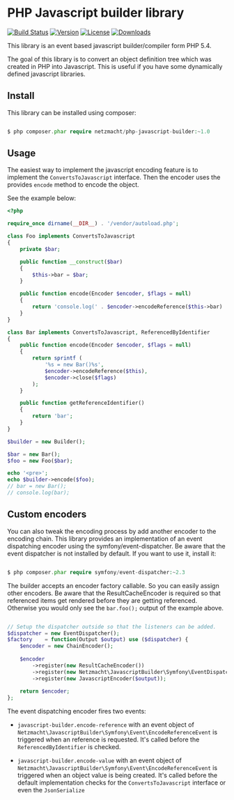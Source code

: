 PHP Javascript builder library
==============================

[![Build Status](http://img.shields.io/travis/netzmacht/php-javascript-builder/master.svg?style=flat-square)](https://travis-ci.org/netzmacht/php-javascript-builder)
[![Version](http://img.shields.io/packagist/v/netzmacht/php-javascript-builder.svg?style=flat-square)](http://packagist.com/packages/netzmacht/php-javascript-builder)
[![License](http://img.shields.io/packagist/l/netzmacht/php-javascript-builder.svg?style=flat-square)](http://packagist.com/packages/netzmacht/php-javascript-builder)
[![Downloads](http://img.shields.io/packagist/dt/netzmacht/php-javascript-builder.svg?style=flat-square)](http://packagist.com/packages/netzmacht/php-javascript-builder)

This library is an event based javascript builder/compiler form PHP 5.4.

The goal of this library is to convert an object definition tree which was created in PHP into Javascript. This is 
useful if you have some dynamically defined javascript libraries.

Install
-------

This library can be installed using composer:

```php

$ php composer.phar require netzmacht/php-javascript-builder:~1.0
```

Usage
------

The easiest way to implement the javascript encoding feature is to implement the `ConvertsToJavascript` interface. Then
the encoder uses the provides `encode` method to encode the object.

See the example below:

```php
<?php

require_once dirname(__DIR__) . '/vendor/autoload.php';

class Foo implements ConvertsToJavascript
{
    private $bar;

    public function __construct($bar)
    {
        $this->bar = $bar;
    }

    public function encode(Encoder $encoder, $flags = null)
    {
        return 'console.log(' . $encoder->encodeReference($this->bar) . ')' . $encoder->close($flags);
    }
}

class Bar implements ConvertsToJavascript, ReferencedByIdentifier
{
    public function encode(Encoder $encoder, $flags = null)
    {
        return sprintf (
            '%s = new Bar()%s',
            $encoder->encodeReference($this),
            $encoder->close($flags)
        );
    }

    public function getReferenceIdentifier()
    {
        return 'bar';
    }
}

$builder = new Builder();

$bar = new Bar();
$foo = new Foo($bar);

echo '<pre>';
echo $builder->encode($foo);
// bar = new Bar();
// console.log(bar);
```

Custom encoders
---------------

You can also tweak the encoding process by add another encoder to the encoding chain. This library provides an 
implementation of an event dispatching encoder using the symfony/event-dispatcher. Be aware that the event dispatcher
is not installed by default. If you want to use it, install it:

```php

$ php composer.phar require symfony/event-dispatcher:~2.3
```

The builder accepts an encoder factory callable. So you can easily assign other encoders. Be aware that the
ResultCacheEncoder is required so that referenced items get rendered before they are getting referenced. Otherwise
you would only see the `bar.foo();` output of the example above.

```php

// Setup the dispatcher outside so that the listeners can be added.
$dispatcher = new EventDispatcher();
$factory    = function(Output $output) use ($dispatcher) {
    $encoder = new ChainEncoder();
    
    $encoder
        ->register(new ResultCacheEncoder())
        ->register(new Netzmacht\JavascriptBuilder\Symfony\EventDispatchingEncoder())
        ->register(new JavascriptEncoder($output));
    
    return $encoder;
};

```

The event dispatching encoder fires two events:
 - `javascript-builder.encode-reference` with an event object of `Netzmacht\JavascriptBuilder\Symfony\Event\EncodeReferenceEvent`
    is triggered when an reference is requested. It's called before the `ReferencedByIdentifier` is checked.
    
 - `javascript-builder.encode-value` with an event object of `Netzmacht\JavascriptBuilder\Symfony\Event\EncodeReferenceEvent`
    is triggered when an object value is being created. It's called before the default implementation checks for the
    `ConvertsToJavascript` interface or even the `JsonSerialize`
